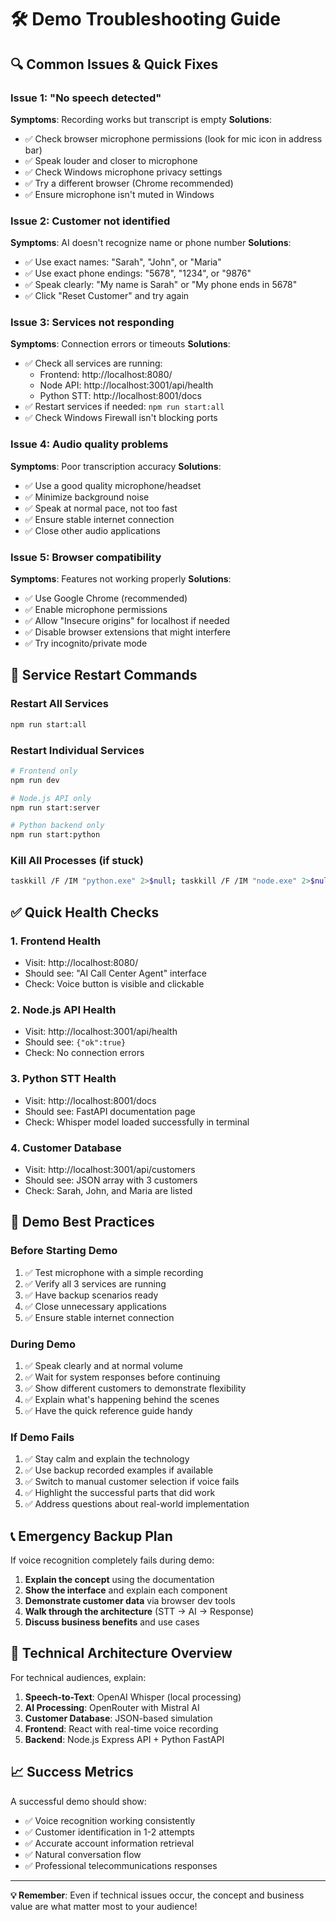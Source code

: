 # 🛠️ Demo Troubleshooting Guide

## 🔍 **Common Issues & Quick Fixes**

### **Issue 1: "No speech detected"**
**Symptoms**: Recording works but transcript is empty
**Solutions**:
- ✅ Check browser microphone permissions (look for mic icon in address bar)
- ✅ Speak louder and closer to microphone
- ✅ Check Windows microphone privacy settings
- ✅ Try a different browser (Chrome recommended)
- ✅ Ensure microphone isn't muted in Windows

### **Issue 2: Customer not identified**
**Symptoms**: AI doesn't recognize name or phone number
**Solutions**:
- ✅ Use exact names: "Sarah", "John", or "Maria" 
- ✅ Use exact phone endings: "5678", "1234", or "9876"
- ✅ Speak clearly: "My name is Sarah" or "My phone ends in 5678"
- ✅ Click "Reset Customer" and try again

### **Issue 3: Services not responding**
**Symptoms**: Connection errors or timeouts
**Solutions**:
- ✅ Check all services are running:
  - Frontend: http://localhost:8080/
  - Node API: http://localhost:3001/api/health
  - Python STT: http://localhost:8001/docs
- ✅ Restart services if needed: `npm run start:all`
- ✅ Check Windows Firewall isn't blocking ports

### **Issue 4: Audio quality problems**
**Symptoms**: Poor transcription accuracy
**Solutions**:
- ✅ Use a good quality microphone/headset
- ✅ Minimize background noise
- ✅ Speak at normal pace, not too fast
- ✅ Ensure stable internet connection
- ✅ Close other audio applications

### **Issue 5: Browser compatibility**
**Symptoms**: Features not working properly
**Solutions**:
- ✅ Use Google Chrome (recommended)
- ✅ Enable microphone permissions
- ✅ Allow "Insecure origins" for localhost if needed
- ✅ Disable browser extensions that might interfere
- ✅ Try incognito/private mode

## 🚀 **Service Restart Commands**

### **Restart All Services**
```bash
npm run start:all
```

### **Restart Individual Services**
```bash
# Frontend only
npm run dev

# Node.js API only  
npm run start:server

# Python backend only
npm run start:python
```

### **Kill All Processes (if stuck)**
```bash
taskkill /F /IM "python.exe" 2>$null; taskkill /F /IM "node.exe" 2>$null
```

## ✅ **Quick Health Checks**

### **1. Frontend Health**
- Visit: http://localhost:8080/
- Should see: "AI Call Center Agent" interface
- Check: Voice button is visible and clickable

### **2. Node.js API Health**
- Visit: http://localhost:3001/api/health
- Should see: `{"ok":true}`
- Check: No connection errors

### **3. Python STT Health**
- Visit: http://localhost:8001/docs
- Should see: FastAPI documentation page
- Check: Whisper model loaded successfully in terminal

### **4. Customer Database**
- Visit: http://localhost:3001/api/customers
- Should see: JSON array with 3 customers
- Check: Sarah, John, and Maria are listed

## 🎯 **Demo Best Practices**

### **Before Starting Demo**
1. ✅ Test microphone with a simple recording
2. ✅ Verify all 3 services are running
3. ✅ Have backup scenarios ready
4. ✅ Close unnecessary applications
5. ✅ Ensure stable internet connection

### **During Demo**
1. ✅ Speak clearly and at normal volume
2. ✅ Wait for system responses before continuing
3. ✅ Show different customers to demonstrate flexibility
4. ✅ Explain what's happening behind the scenes
5. ✅ Have the quick reference guide handy

### **If Demo Fails**
1. ✅ Stay calm and explain the technology
2. ✅ Use backup recorded examples if available
3. ✅ Switch to manual customer selection if voice fails
4. ✅ Highlight the successful parts that did work
5. ✅ Address questions about real-world implementation

## 📞 **Emergency Backup Plan**

If voice recognition completely fails during demo:

1. **Explain the concept** using the documentation
2. **Show the interface** and explain each component
3. **Demonstrate customer data** via browser dev tools
4. **Walk through the architecture** (STT → AI → Response)
5. **Discuss business benefits** and use cases

## 🔧 **Technical Architecture Overview**

For technical audiences, explain:

1. **Speech-to-Text**: OpenAI Whisper (local processing)
2. **AI Processing**: OpenRouter with Mistral AI
3. **Customer Database**: JSON-based simulation
4. **Frontend**: React with real-time voice recording
5. **Backend**: Node.js Express API + Python FastAPI

## 📈 **Success Metrics**

A successful demo should show:
- ✅ Voice recognition working consistently
- ✅ Customer identification in 1-2 attempts
- ✅ Accurate account information retrieval
- ✅ Natural conversation flow
- ✅ Professional telecommunications responses

---
**💡 Remember**: Even if technical issues occur, the concept and business value are what matter most to your audience!
